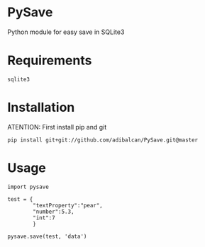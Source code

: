 PySave
=========

Python module for easy save in SQLite3

Requirements
=========
	sqlite3

Installation
=========
ATENTION: First install pip and git

	pip install git+git://github.com/adibalcan/PySave.git@master


Usage
=========
	import pysave

	test = {
			"textProperty":"pear", 
			"number":5.3, 
			"int":7
			}

	pysave.save(test, 'data')